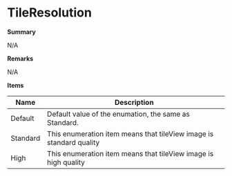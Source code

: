 # TileResolution

**Summary**

N/A

**Remarks**

N/A

**Items**

|Name|Description|
|---|---|
|Default|Default value of the enumation, the same as Standard.|
|Standard|This enumeration item means that tileView image is standard quality|
|High|This enumeration item means that tileView image is high quality|

